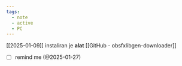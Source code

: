```yaml
---
tags:
  - note
  - active
  - PC
---
```

[[2025-01-09]]
instaliran je **alat** [[GitHub - obsfxlibgen-downloader]]

- [ ] remind me (@2025-01-27)